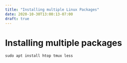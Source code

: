```yaml
---
title: "Installing multiple Linux Packages"
date: 2020-10-30T13:00:13-07:00
draft: true
---
```


# Installing multiple packages

```
sudo apt install htop tmux less
```